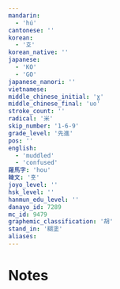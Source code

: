 ```yaml
---
mandarin:
  - 'hú'
cantonese: ''
korean:
  - '호'
korean_native: ''
japanese:
  - 'KO'
  - 'GO'
japanese_nanori: ''
vietnamese:
middle_chinese_initial: 'ɣ'
middle_chinese_final: 'uo'
stroke_count: ''
radical: '米'
skip_number: '1-6-9'
grade_level: '先進'
pos: ''
english:
  - 'muddled'
  - 'confused'
羅馬字: 'hou'
韓文: '홋'
joyo_level: ''
hsk_level: ''
hanmun_edu_level: ''
danayo_id: 7289
mc_id: 9479
graphemic_classification: '胡'
stand_in: '糊塗'
aliases:
---
```


# Notes
